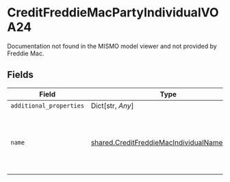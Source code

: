 # CreditFreddieMacPartyIndividualVOA24

Documentation not found in the MISMO model viewer and not provided by Freddie Mac.


## Fields

| Field                                                                                                    | Type                                                                                                     | Required                                                                                                 | Description                                                                                              |
| -------------------------------------------------------------------------------------------------------- | -------------------------------------------------------------------------------------------------------- | -------------------------------------------------------------------------------------------------------- | -------------------------------------------------------------------------------------------------------- |
| `additional_properties`                                                                                  | Dict[str, *Any*]                                                                                         | :heavy_minus_sign:                                                                                       | N/A                                                                                                      |
| `name`                                                                                                   | [shared.CreditFreddieMacIndividualNameVOA24](../../models/shared/creditfreddiemacindividualnamevoa24.md) | :heavy_check_mark:                                                                                       | Documentation not found in the MISMO model viewer and not provided by Freddie Mac.                       |